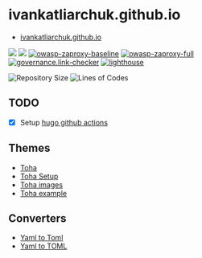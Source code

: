 # ivankatliarchuk.github.io

- [ivankatliarchuk.github.io](https://ivankatliarchuk.github.io)

[![](https://img.shields.io/github/workflow/status/ivankatliarchuk/ivankatliarchuk.github.io/github-pages-deploy/master)](https://github.com/ivankatliarchuk/ivankatliarchuk.github.io/actions?query=is%3Acompleted)
[![](https://img.shields.io/github/workflow/status/ivankatliarchuk/ivankatliarchuk.github.io/check-markdown-links/master)](https://github.com/ivankatliarchuk/ivankatliarchuk.github.io/actions?query=is%3Acompleted)
[![owasp-zaproxy-baseline][owasp-zaproxy-baseline-badge]][owasp-zaproxy-baseline-status]
[![owasp-zaproxy-full][owasp-zaproxy-full-badge]][owasp-zaproxy-full-status]
[![governance.link-checker][governance.link-checker.badge]][governance.link-checker.status]
[![lighthouse][lighthouse-badge]][lighthouse-status]

![Repository Size](https://img.shields.io/github/repo-size/ivankatliarchuk/ivankatliarchuk.github.io)
![Lines of Codes](https://img.shields.io/tokei/lines/github/ivankatliarchuk/ivankatliarchuk.github.io)

## TODO

- [X] Setup [hugo github actions](https://github.com/peaceiris/actions-hugo)

## Themes

- [Toha](https://github.com/hugo-toha/toha)
- [Toha Setup](https://toha-guides.netlify.app/posts/features)
- [Toha images](https://github.com/hugo-toha/toha/issues/206)
- [Toha example](https://github.com/hugo-toha/hugo-toha.github.io)

## Converters

- [Yaml to Toml](https://toolkit.site/format.html)
- [Yaml to TOML](https://www.convertsimple.com/convert-yaml-to-toml/)

<!-- resources -->
[lighthouse-badge]: https://github.com/ivankatliarchuk/ivankatliarchuk.github.io/actions/workflows/scan.lighthouse.yml/badge.svg
[lighthouse-status]: https://github.com/ivankatliarchuk/ivankatliarchuk.github.io/actions/workflows/scan.lighthouse.yml
[owasp-zaproxy-baseline-badge]: https://github.com/ivankatliarchuk/ivankatliarchuk.github.io/actions/workflows/scan.zap-baseline.yml/badge.svg
[owasp-zaproxy-baseline-status]: https://github.com/ivankatliarchuk/ivankatliarchuk.github.io/actions/workflows/scan.zap-baseline.yml
[owasp-zaproxy-full-badge]: https://github.com/ivankatliarchuk/ivankatliarchuk.github.io/actions/workflows/scan.zap-full.yml/badge.svg
[owasp-zaproxy-full-status]: https://github.com/ivankatliarchuk/ivankatliarchuk.github.io/actions/workflows/scan.zap-full.yml
[governance.link-checker.badge]: https://github.com/ivankatliarchuk/ivankatliarchuk.github.io/actions/workflows/governance.links-checker.yml/badge.svg
[governance.link-checker.status]: https://github.com/ivankatliarchuk/ivankatliarchuk.github.io/actions/workflows/governance.links-checker.yml
